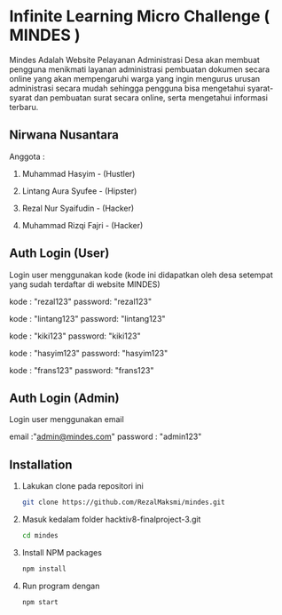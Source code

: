 # Infinite Learning Micro Challenge ( MINDES )

Mindes Adalah Website Pelayanan Administrasi Desa akan membuat pengguna menikmati layanan administrasi pembuatan dokumen secara online yang akan mempengaruhi warga yang ingin mengurus urusan administrasi secara mudah sehingga pengguna bisa mengetahui syarat-syarat dan pembuatan surat secara online, serta mengetahui informasi terbaru.

## Nirwana Nusantara

Anggota :

1. Muhammad Hasyim - (Hustler)

2. Lintang Aura Syufee - (Hipster)

3. Rezal Nur Syaifudin - (Hacker)

4. Muhammad Rizqi Fajri - (Hacker)

## Auth Login (User) 

Login user menggunakan kode (kode ini didapatkan oleh desa setempat yang sudah terdaftar di website MINDES)

  kode : "rezal123"
  password: "rezal123"
    
  kode : "lintang123"
  password: "lintang123"

  kode : "kiki123"
  password: "kiki123"

  kode : "hasyim123"
  password: "hasyim123"

  kode : "frans123"
  password: "frans123"

## Auth Login (Admin) 
Login user menggunakan email 

  email :"admin@mindes.com"
  password : "admin123"


## Installation

1. Lakukan clone pada repositori ini
   ```sh
   git clone https://github.com/RezalMaksmi/mindes.git
   ```
2. Masuk kedalam folder hacktiv8-finalproject-3.git
   ```sh
   cd mindes
   ```
3. Install NPM packages
   ```sh
   npm install
   ```
4. Run program dengan
   ```sh
   npm start
   ```
